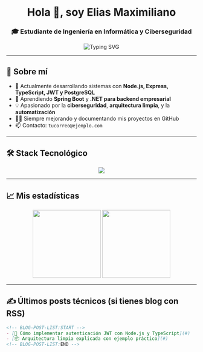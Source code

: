 <h1 align="center">Hola 👋, soy Elias Maximiliano</h1>
<h3 align="center">🎓 Estudiante de Ingeniería en Informática y Ciberseguridad</h3>

<p align="center">
  <img src="https://readme-typing-svg.demolab.com?font=Fira+Code&duration=3000&pause=1000&center=true&width=435&lines=Backend+Developer;Security+Enthusiast;Node.js+%7C" alt="Typing SVG" />
</p>

---

## 🧠 Sobre mí

- 🔭 Actualmente desarrollando sistemas con **Node.js, Express, TypeScript, JWT y PostgreSQL**
- 🌱 Aprendiendo **Spring Boot** y **.NET para backend empresarial**
- 💡 Apasionado por la **ciberseguridad**, **arquitectura limpia**, y la **automatización**
- 👨‍💻 Siempre mejorando y documentando mis proyectos en GitHub
- 📫 Contacto: `tucorreo@ejemplo.com`

---

## 🛠️ Stack Tecnológico

<p align="center">
  <img src="https://skillicons.dev/icons?i=nodejs,ts,express,postgres,git,docker,linux,spring,dotnet,github,vscode" />
</p>

---

## 📈 Mis estadísticas

<p align="center">
  <img src="https://github-readme-stats.vercel.app/api?username=EliasMaximiliano&show_icons=true&theme=tokyonight" height="180"/>
  <img src="https://github-readme-stats.vercel.app/api/top-langs/?username=EliasMaximiliano&layout=compact&theme=tokyonight" height="180"/>
</p>

---

## ✍️ Últimos posts técnicos (si tienes blog con RSS)

```md
<!-- BLOG-POST-LIST:START -->
- [🔐 Cómo implementar autenticación JWT con Node.js y TypeScript](#)
- [📦 Arquitectura limpia explicada con ejemplo práctico](#)
<!-- BLOG-POST-LIST:END -->
